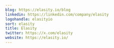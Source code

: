 ```yaml
---
blog: https://elasity.io/blog
linkedin: https://linkedin.com/company/elasity
logohandle: elasityio
sort: elasity
title: Elasity
twitter: https://x.com/elasity
website: https://elasity.io/
---
```

